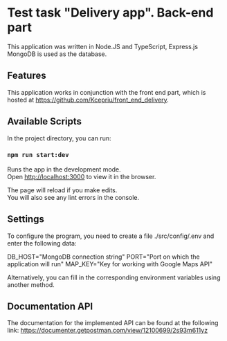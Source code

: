 # Test task "Delivery app". Back-end part

This application was written in Node.JS and TypeScript, Express.js
MongoDB is used as the database.

## Features

This application works in conjunction with the front end part, which is hosted at
https://github.com/Kcepriu/front_end_delivery.

## Available Scripts

In the project directory, you can run:

### `npm run start:dev`

Runs the app in the development mode.\
Open [http://localhost:3000](http://localhost:3000) to view it in the browser.

The page will reload if you make edits.\
You will also see any lint errors in the console.

## Settings

To configure the program, you need to create a file ./src/config/.env and enter the following data:

DB_HOST="MongoDB connection string"
PORT="Port on which the application will run"
MAP_KEY="Key for working with Google Maps API"

Alternatively, you can fill in the corresponding environment variables using another method.

## Documentation API

The documentation for the implemented API can be found at the following link:
https://documenter.getpostman.com/view/12100699/2s93m611yz
